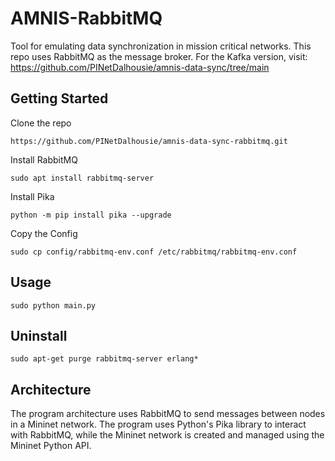 # AMNIS-RabbitMQ
Tool for emulating data synchronization in mission critical networks. This repo uses RabbitMQ as the message broker. For the Kafka version, visit: https://github.com/PINetDalhousie/amnis-data-sync/tree/main


## Getting Started

Clone the repo

```https://github.com/PINetDalhousie/amnis-data-sync-rabbitmq.git```

Install RabbitMQ

```sudo apt install rabbitmq-server```

Install Pika

```python -m pip install pika --upgrade```

Copy the Config

```sudo cp config/rabbitmq-env.conf /etc/rabbitmq/rabbitmq-env.conf```

## Usage

```sudo python main.py```

## Uninstall

```sudo apt-get purge rabbitmq-server erlang*```

## Architecture

The program architecture uses RabbitMQ to send messages between nodes in a Mininet network. The program uses Python's Pika library to interact with RabbitMQ, while the Mininet network is created and managed using the Mininet Python API. 
